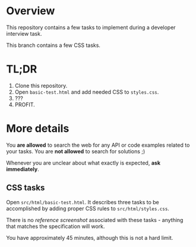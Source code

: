 # Overview

This repository contains a few tasks to implement during a developer interview task.

This branch contains a few CSS tasks.

# TL;DR

1. Clone this repository.
1. Open `basic-test.html` and add needed CSS to `styles.css`. 
1. ???
1. PROFIT.

# More details

You **are allowed** to search the web for any API or code examples related to your tasks. You are **not allowed** to search for solutions ;) 

Whenever you are unclear about what exactly is expected, **ask immediately**.

## CSS tasks

Open `src/html/basic-test.html`. It describes three tasks to be accomplished by adding proper CSS rules to `src/html/styles.css`.

There is no *reference screenshot* associated with these tasks - anything that matches the specification will work.

You have approximately 45 minutes, although this is not a hard limit.